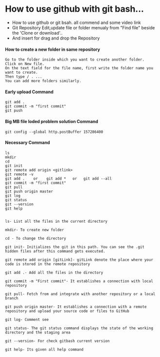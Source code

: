 # How to use github with git bash...

- How to use github or git bsah. all commend and some video link
- Git Repository Edit,update file or folder menualy from "Find file" beside the 'Clone or download'..
- And insert for drag and drop the Repository

#### How to create a new folder in same repository
```
Go to the folder inside which you want to create another folder.
Click on New file.
On the text field for the file name, first write the folder name you want to create.
Then type / . ...
You can add more folders similarly.
```
#### Early upload Command
```
git add .
git commit -m "first commit"
git push

```
#### Big MB file loded problem solution Command
```
git config --global http.postBuffer 157286400
```


#### Necessary Command  
```
ls
mkdir
cd
git init	
git remote add origin <gitlink>
git remote -v
git add .    or    git add *   or   git add --all     
git commit -m "first commit"
git pull
git push origin master
git log
git status
git --version
git help


ls- List all the files in the current directory

mkdir- To create new folder

cd - To change the directory

git init- Initializes the git in this path. You can see the .git hidden files after this command gets executed.

git remote add origin [gitLink]- gitLink denote the place where your code is stored in the remote repository

git add .- Add all the files in the directory

git commit -m "First commit"- It establishes a connection with local repository

git pull- Fetch from and integrate with another repository or a local branch

git push origin master- It establishes a connection with a remote repository and upload your source code or files to GitHub

git log- Comment see

git status- The git status command displays the state of the working directory and the staging area

git --version- For check gitbash current version

git help- Its given all help command 


```
